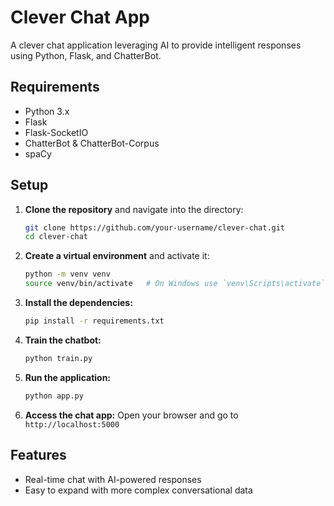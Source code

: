 
# Clever Chat App

A clever chat application leveraging AI to provide intelligent responses using Python, Flask, and ChatterBot.

## Requirements

- Python 3.x
- Flask
- Flask-SocketIO
- ChatterBot & ChatterBot-Corpus
- spaCy

## Setup

1. **Clone the repository** and navigate into the directory:
    ```bash
    git clone https://github.com/your-username/clever-chat.git
    cd clever-chat
    ```

2. **Create a virtual environment** and activate it:
    ```bash
    python -m venv venv
    source venv/bin/activate   # On Windows use `venv\Scripts\activate`
    ```

3. **Install the dependencies:**
    ```bash
    pip install -r requirements.txt
    ```

4. **Train the chatbot:**
    ```bash
    python train.py
    ```

5. **Run the application:**
    ```bash
    python app.py
    ```

6. **Access the chat app:** Open your browser and go to `http://localhost:5000`

## Features

- Real-time chat with AI-powered responses
- Easy to expand with more complex conversational data


